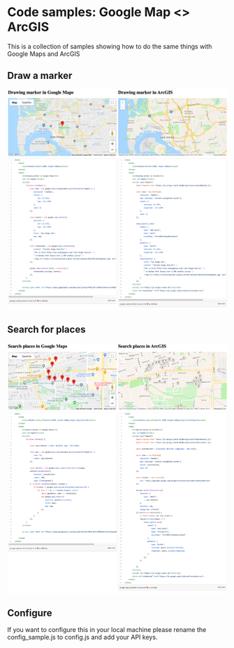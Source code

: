 # Code samples: Google Map <> ArcGIS

This is a collection of samples showing how to do the same things with Google Maps and ArcGIS

## Draw a marker

![Draw a marker](assets/marker.png)

## Search for places

![Search for places](assets/search-places.png)


## Configure

If you want to configure this in your local machine please rename the config_sample.js to config.js and add your API keys.
